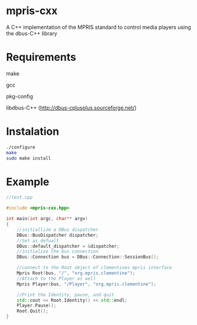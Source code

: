 mpris-cxx
=========

A C++ implementation of the MPRIS standard to control media players using the dbus-C++ library

Requirements
============

make

gcc

pkg-config

libdbus-C++ (http://dbus-cplusplus.sourceforge.net/)

Instalation
===========

``` bash
./configure
make
sudo make install
```

Example
=======
``` c++
//test.cpp

#include <mpris-cxx.hpp>

int main(int argc, char** argv)
{
	//initiallize a DBus dispatcher
	DBus::BusDispatcher dispatcher;
	//Set as defualt
	DBus::default_dispatcher = &dispatcher;
	//initialize the bus connection
	DBus::Connection bus = DBus::Connection::SessionBus();

	//connect to the Root object of clementines mpris interface
	Mpris Root(bus, "/", "org.mpris.clementine");
	//Attach to the Player as well
	Mpris Player(bus, "/Player", "org.mpris.clementine");

	//Print the Identity, pause, and quit
	std::cout << Root.Identity() << std::endl;
	Player.Pause();
	Root.Quit();
}
```
